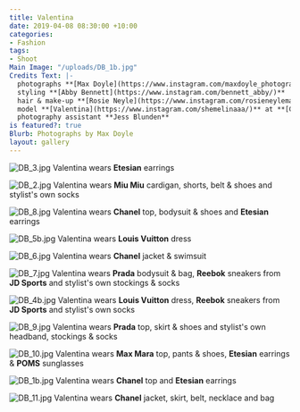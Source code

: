```yaml
---
title: Valentina
date: 2019-04-08 08:30:00 +10:00
categories:
- Fashion
tags:
- Shoot
Main Image: "/uploads/DB_1b.jpg"
Credits Text: |-
  photographs **[Max Doyle](https://www.instagram.com/maxdoyle_photographer/)**
  styling **[Abby Bennett](https://www.instagram.com/bennett_abby/)**
  hair & make-up **[Rosie Neyle](https://www.instagram.com/rosieneylemakeup/)**
  model **[Valentina](https://www.instagram.com/shemelinaaa/)** at **[Chadwick](https://www.instagram.com/chadwickmodels/)**
  photography assistant **Jess Blunden**
is featured?: true
Blurb: Photographs by Max Doyle
layout: gallery
---
```


![DB_3.jpg](/uploads/DB_3.jpg)
Valentina wears **Etesian** earrings

![DB_2.jpg](/uploads/DB_2.jpg)
Valentina wears **Miu Miu** cardigan, shorts, belt & shoes and stylist's own socks

![DB_8.jpg](/uploads/DB_8.jpg)
Valentina wears **Chanel** top, bodysuit & shoes and **Etesian** earrings

![DB_5b.jpg](/uploads/DB_5b.jpg)
Valentina wears **Louis Vuitton** dress

![DB_6.jpg](/uploads/DB_6.jpg)
Valentina wears **Chanel** jacket & swimsuit

![DB_7.jpg](/uploads/DB_7.jpg)
Valentina wears **Prada** bodysuit & bag, **Reebok** sneakers from **JD Sports** and stylist's own stockings & socks

![DB_4b.jpg](/uploads/DB_4b.jpg)
Valentina wears **Louis Vuitton** dress, **Reebok** sneakers from **JD Sports** and stylist's own socks

![DB_9.jpg](/uploads/DB_9.jpg)
Valentina wears **Prada** top, skirt & shoes and stylist's own headband, stockings & socks

![DB_10.jpg](/uploads/DB_10.jpg)
Valentina wears **Max Mara** top, pants & shoes, **Etesian** earrings & **POMS** sunglasses

![DB_1b.jpg](/uploads/DB_1b.jpg)
Valentina wears **Chanel** top and **Etesian** earrings

![DB_11.jpg](/uploads/DB_11.jpg)
Valentina wears **Chanel** jacket, skirt, belt, necklace and bag
